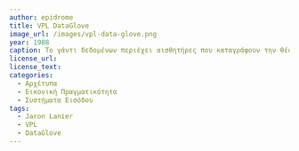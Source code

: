 ```yaml
---
author: epidrome
title: VPL DataGlove 
image_url: /images/vpl-data-glove.png
year: 1988
caption: Το γάντι δεδομένων περιέχει αισθητήρες που καταγράφουν την θέση του χεριού και τις κινήσεις των δακτύλων, έτσι ώστε να υπάρχει λεπτομερής χειρισμός σε περιβάλλον εικονικής πραγματικότητας ή σε άλλες εφαρμογές, όπως ρομποτική. 
license_url: 
license_text: 
categories:
  - Αρχέτυπα 
  - Εικονική Πραγματικότητα 
  - Συστήματα Εισόδου
tags:
  - Jaron Lanier
  - VPL
  - DataGlove
---
```

